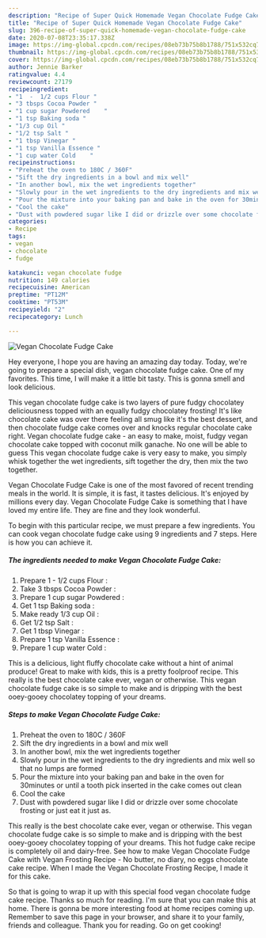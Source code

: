 ```yaml
---
description: "Recipe of Super Quick Homemade Vegan Chocolate Fudge Cake"
title: "Recipe of Super Quick Homemade Vegan Chocolate Fudge Cake"
slug: 396-recipe-of-super-quick-homemade-vegan-chocolate-fudge-cake
date: 2020-07-08T23:35:17.338Z
image: https://img-global.cpcdn.com/recipes/08eb73b75b8b1788/751x532cq70/vegan-chocolate-fudge-cake-recipe-main-photo.jpg
thumbnail: https://img-global.cpcdn.com/recipes/08eb73b75b8b1788/751x532cq70/vegan-chocolate-fudge-cake-recipe-main-photo.jpg
cover: https://img-global.cpcdn.com/recipes/08eb73b75b8b1788/751x532cq70/vegan-chocolate-fudge-cake-recipe-main-photo.jpg
author: Jennie Barker
ratingvalue: 4.4
reviewcount: 27179
recipeingredient:
- "1  -  1/2 cups Flour "
- "3 tbsps Cocoa Powder "
- "1 cup sugar Powdered    "
- "1 tsp Baking soda "
- "1/3 cup Oil "
- "1/2 tsp Salt "
- "1 tbsp Vinegar "
- "1 tsp Vanilla Essence "
- "1 cup water Cold    "
recipeinstructions:
- "Preheat the oven to 180C / 360F"
- "Sift the dry ingredients in a bowl and mix well"
- "In another bowl, mix the wet ingredients together"
- "Slowly pour in the wet ingredients to the dry ingredients and mix well so that no lumps are formed"
- "Pour the mixture into your baking pan and bake in the oven for 30minutes or until a tooth pick inserted in the cake comes out clean"
- "Cool the cake"
- "Dust with powdered sugar like I did or drizzle over some chocolate frosting or just eat it just as."
categories:
- Recipe
tags:
- vegan
- chocolate
- fudge

katakunci: vegan chocolate fudge 
nutrition: 149 calories
recipecuisine: American
preptime: "PT12M"
cooktime: "PT53M"
recipeyield: "2"
recipecategory: Lunch

---
```



![Vegan Chocolate Fudge Cake](https://img-global.cpcdn.com/recipes/08eb73b75b8b1788/751x532cq70/vegan-chocolate-fudge-cake-recipe-main-photo.jpg)

Hey everyone, I hope you are having an amazing day today. Today, we're going to prepare a special dish, vegan chocolate fudge cake. One of my favorites. This time, I will make it a little bit tasty. This is gonna smell and look delicious.

This vegan chocolate fudge cake is two layers of pure fudgy chocolatey deliciousness topped with an equally fudgy chocolatey frosting! It&#39;s like chocolate cake was over there feeling all smug like it&#39;s the best dessert, and then chocolate fudge cake comes over and knocks regular chocolate cake right. Vegan chocolate fudge cake - an easy to make, moist, fudgy vegan chocolate cake topped with coconut milk ganache. No one will be able to guess This vegan chocolate fudge cake is very easy to make, you simply whisk together the wet ingredients, sift together the dry, then mix the two together.

Vegan Chocolate Fudge Cake is one of the most favored of recent trending meals in the world. It is simple, it is fast, it tastes delicious. It's enjoyed by millions every day. Vegan Chocolate Fudge Cake is something that I have loved my entire life. They are fine and they look wonderful.


To begin with this particular recipe, we must prepare a few ingredients. You can cook vegan chocolate fudge cake using 9 ingredients and 7 steps. Here is how you can achieve it.

<!--inarticleads1-->

##### The ingredients needed to make Vegan Chocolate Fudge Cake:

1. Prepare 1  -  1/2 cups Flour :
1. Take 3 tbsps Cocoa Powder :
1. Prepare 1 cup sugar Powdered    :
1. Get 1 tsp Baking soda :
1. Make ready 1/3 cup Oil :
1. Get 1/2 tsp Salt :
1. Get 1 tbsp Vinegar :
1. Prepare 1 tsp Vanilla Essence :
1. Prepare 1 cup water Cold    :


This is a delicious, light fluffy chocolate cake without a hint of animal produce! Great to make with kids, this is a pretty foolproof recipe. This really is the best chocolate cake ever, vegan or otherwise. This vegan chocolate fudge cake is so simple to make and is dripping with the best ooey-gooey chocolatey topping of your dreams. 

<!--inarticleads2-->

##### Steps to make Vegan Chocolate Fudge Cake:

1. Preheat the oven to 180C / 360F
1. Sift the dry ingredients in a bowl and mix well
1. In another bowl, mix the wet ingredients together
1. Slowly pour in the wet ingredients to the dry ingredients and mix well so that no lumps are formed
1. Pour the mixture into your baking pan and bake in the oven for 30minutes or until a tooth pick inserted in the cake comes out clean
1. Cool the cake
1. Dust with powdered sugar like I did or drizzle over some chocolate frosting or just eat it just as.


This really is the best chocolate cake ever, vegan or otherwise. This vegan chocolate fudge cake is so simple to make and is dripping with the best ooey-gooey chocolatey topping of your dreams. This hot fudge cake recipe is completely oil and dairy-free. See how to make Vegan Chocolate Fudge Cake with Vegan Frosting Recipe - No butter, no diary, no eggs chocolate cake recipe. When I made the Vegan Chocolate Frosting Recipe, I made it for this cake. 

So that is going to wrap it up with this special food vegan chocolate fudge cake recipe. Thanks so much for reading. I'm sure that you can make this at home. There is gonna be more interesting food at home recipes coming up. Remember to save this page in your browser, and share it to your family, friends and colleague. Thank you for reading. Go on get cooking!
